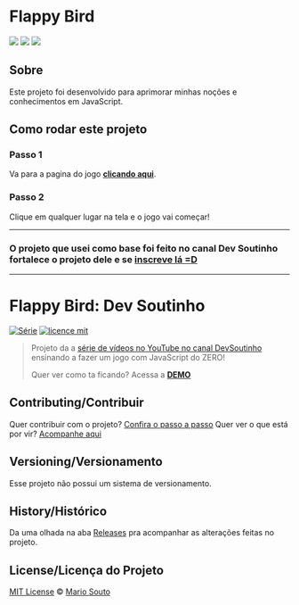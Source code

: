 # Flappy Bird

<img src="https://img.shields.io/github/languages/top/felipe-sn/projetos-101?color=yellow&style=for-the-badge"/> <img src="https://img.shields.io/badge/Status-Em%20Desenvolvimento-orange?style=for-the-badge"/> <img src="https://img.shields.io/badge/Licence-MIT-brightgreen?style=for-the-badge"/>

## Sobre

Este projeto foi desenvolvido para aprimorar minhas noções e conhecimentos em JavaScript.

## Como rodar este projeto

### Passo 1

Va para a pagina do jogo [**clicando aqui**](https://anotherflappybirdclone.vercel.app/).

### Passo 2

Clique em qualquer lugar na tela e o jogo vai começar!

<hr/>

### O projeto que usei como base foi feito no canal Dev Soutinho fortalece o projeto dele e se [inscreve lá =D](https://www.youtube.com/watch?v=jOAU81jdi-c&list=PLTcmLKdIkOWmeNferJ292VYKBXydGeDej)

<hr/>

# Flappy Bird: Dev Soutinho

[![Série](https://img.shields.io/badge/DevSoutinho-Flappy%20Bird-orange)](https://www.youtube.com/watch?v=jOAU81jdi-c&list=PLTcmLKdIkOWmeNferJ292VYKBXydGeDej)
[![licence mit](https://img.shields.io/badge/licence-MIT-blue.svg)](https://github.com/afonsopacifer/open-source-boilerplate/blob/master/LICENSE.md)

> Projeto da a [série de vídeos no YouTube no canal DevSoutinho](https://www.youtube.com/watch?v=jOAU81jdi-c&list=PLTcmLKdIkOWmeNferJ292VYKBXydGeDej) ensinando a fazer um jogo com JavaScript do ZERO!
>
> Quer ver como ta ficando? Acessa a [**DEMO**](https://mariosouto.com/flappy-bird-devsoutinho/)

## Contributing/Contribuir

Quer contribuir com o projeto? [Confira o passo a passo](./CONTRIBUTING.md)
Quer ver o que está por vir? [Acompanhe aqui](https://github.com/omariosouto/flappy-bird-devsoutinho/projects)

## Versioning/Versionamento

Esse projeto não possui um sistema de versionamento.

## History/Histórico

Da uma olhada na aba [Releases](https://github.com/omariosouto/flappy-bird-devsoutinho/releases) pra acompanhar as alterações feitas no projeto.

## License/Licença do Projeto

[MIT License](./LICENSE.md) © [Mario Souto](http://mariosouto.com/)
